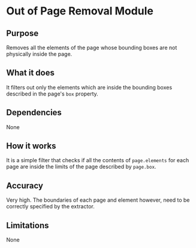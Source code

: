 # Out of Page Removal Module

## Purpose

Removes all the elements of the page whose bounding boxes are not physically inside the page.

## What it does

It filters out only the elements which are inside the bounding boxes described in the page's `box` property.

## Dependencies

None

## How it works

It is a simple filter that checks if all the contents of `page.elements` for each page are inside the limits of the page described by `page.box`.

## Accuracy

Very high.
The boundaries of each page and element however, need to be correctly specified by the extractor.

## Limitations

None
